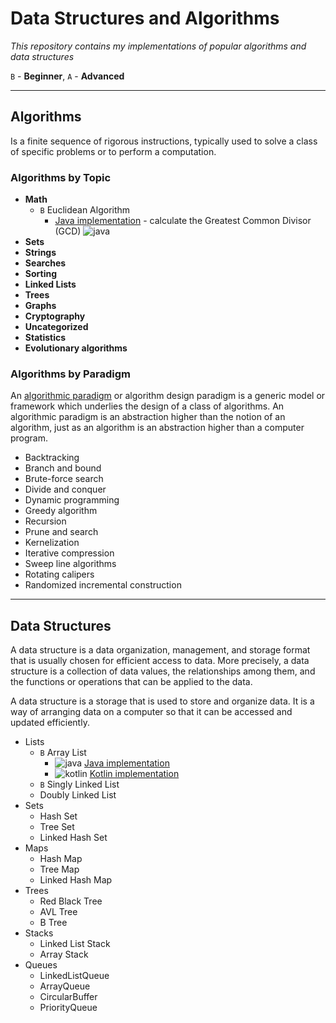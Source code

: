 # Data Structures and Algorithms

_This repository contains my implementations of popular algorithms and data structures_

`B` - **Beginner**, `A` - **Advanced**

---
## Algorithms
Is a finite sequence of rigorous instructions, typically used to solve a class of specific problems 
or to perform a computation.

### Algorithms by Topic

* **Math**
  * `B` Euclidean Algorithm
    * [Java implementation](src/main/java/com/hvdbs/savra/datastructureandalgorithms/java/Math/EuclideanAlgorithm.java) - calculate the Greatest Common Divisor (GCD) ![java](https://img.shields.io/badge/java-FF0000)
* **Sets**
* **Strings**
* **Searches**
* **Sorting**
* **Linked Lists**
* **Trees**
* **Graphs**
* **Cryptography**
* **Uncategorized**
* **Statistics**
* **Evolutionary algorithms**

### Algorithms by Paradigm
An [algorithmic paradigm](https://en.wikipedia.org/wiki/Algorithmic_paradigm) or algorithm design paradigm is a generic model or framework which underlies 
the design of a class of algorithms. 
An algorithmic paradigm is an abstraction higher than the notion of an algorithm, 
just as an algorithm is an abstraction higher than a computer program.

* Backtracking
* Branch and bound
* Brute-force search
* Divide and conquer
* Dynamic programming
* Greedy algorithm
* Recursion
* Prune and search
* Kernelization
* Iterative compression
* Sweep line algorithms
* Rotating calipers
* Randomized incremental construction
---

## Data Structures
 
A data structure is a data organization, management, and storage format that is usually chosen for 
efficient access to data. More precisely, a data structure is a collection of data values, 
the relationships among them, and the functions or operations that can be applied to the data.

A data structure is a storage that is used to store and organize data. 
It is a way of arranging data on a computer so that it can be accessed and updated efficiently.

* Lists
  * `B` Array List
    * ![java](https://img.shields.io/badge/java-FF0000) [Java implementation](src/data-structures/linked-list) 
    * ![kotlin](https://img.shields.io/badge/kotlin-purple) [Kotlin implementation](src/data-structures/linked-list)
  * `B` Singly Linked List
  * Doubly Linked List
* Sets
  * Hash Set
  * Tree Set
  * Linked Hash Set
* Maps
  * Hash Map 
  * Tree Map 
  * Linked Hash Map
* Trees
  * Red Black Tree
  * AVL Tree
  * B Tree
* Stacks 
  * Linked List Stack 
  * Array Stack
* Queues
  * LinkedListQueue
  * ArrayQueue
  * CircularBuffer
  * PriorityQueue
